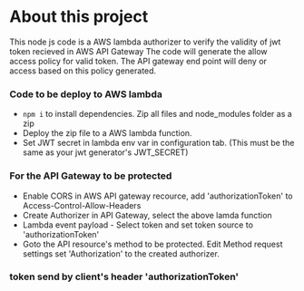 # About this project
This node js code is a AWS lambda authorizer to verify the validity of jwt token recieved in AWS API Gateway
The code will generate the allow access policy for valid token. The API gateway end point will deny or access based on this policy generated.

### Code to be deploy to AWS lambda
- `npm i` to install dependencies. Zip all files and node_modules folder as a zip
- Deploy the zip file to a AWS lambda function.
- Set JWT secret in lambda env var in configuration tab. (This must be the same as your jwt generator's JWT_SECRET)

### For the API Gateway to be protected
- Enable CORS in AWS API gateway recource, add 'authorizationToken' to Access-Control-Allow-Headers
- Create Authorizer in API Gateway, select the above lamda function
- Lambda event payload - Select token and set token source to 'authorizationToken'
- Goto the API resource's method to be protected. Edit Method request settings set 'Authorization' to the created authorizer. 

### token send by client's header 'authorizationToken'